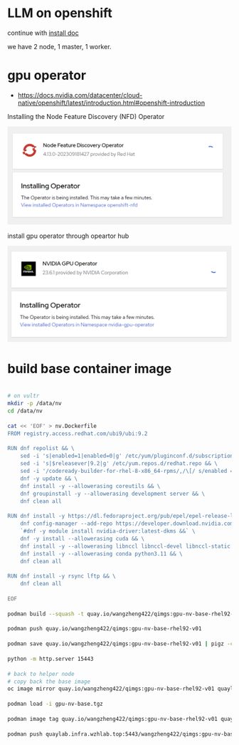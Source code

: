 # LLM on openshift

continue with [install doc](./4.13.single.node.upi.agent.md)

we have 2 node, 1 master, 1 worker.

# gpu operator

- https://docs.nvidia.com/datacenter/cloud-native/openshift/latest/introduction.html#openshift-introduction

Installing the Node Feature Discovery (NFD) Operator

![](imgs/2023-10-13-20-48-28.png)

install gpu operator through opeartor hub

![](imgs/2023-10-13-20-33-26.png)


# build base container image

```bash

# on vultr
mkdir -p /data/nv
cd /data/nv

cat << 'EOF' > nv.Dockerfile
FROM registry.access.redhat.com/ubi9/ubi:9.2

RUN dnf repolist && \
    sed -i 's|enabled=1|enabled=0|g' /etc/yum/pluginconf.d/subscription-manager.conf && \
    sed -i 's|$releasever|9.2|g' /etc/yum.repos.d/redhat.repo && \
    sed -i '/codeready-builder-for-rhel-8-x86_64-rpms/,/\[/ s/enabled = 0/enabled = 1/' /etc/yum.repos.d/redhat.repo && \
    dnf -y update && \
    dnf install -y --allowerasing coreutils && \
    dnf groupinstall -y --allowerasing development server && \
    dnf clean all

RUN dnf install -y https://dl.fedoraproject.org/pub/epel/epel-release-latest-9.noarch.rpm && \
    dnf config-manager --add-repo https://developer.download.nvidia.com/compute/cuda/repos/rhel9/x86_64/cuda-rhel9.repo && \
    `#dnf -y module install nvidia-driver:latest-dkms &&` \
    dnf -y install --allowerasing cuda && \
    dnf install -y --allowerasing libnccl libnccl-devel libnccl-static && \
    dnf install -y --allowerasing conda python3.11 && \
    dnf clean all

RUN dnf install -y rsync lftp && \
    dnf clean all

EOF

podman build --squash -t quay.io/wangzheng422/qimgs:gpu-nv-base-rhel92-v01 -f nv.Dockerfile ./

podman push quay.io/wangzheng422/qimgs:gpu-nv-base-rhel92-v01

podman save quay.io/wangzheng422/qimgs:gpu-nv-base-rhel92-v01 | pigz -c > gpu-nv-base.tgz

python -m http.server 15443

# back to helper node
# copy back the base image
oc image mirror quay.io/wangzheng422/qimgs:gpu-nv-base-rhel92-v01 quaylab.infra.wzhlab.top:5443/wangzheng422/qimgs:gpu-nv-base-rhel92-v01

podman load -i gpu-nv-base.tgz

podman image tag quay.io/wangzheng422/qimgs:gpu-nv-base-rhel92-v01 quaylab.infra.wzhlab.top:5443/wangzheng422/qimgs:gpu-nv-base-rhel92-v01

podman push quaylab.infra.wzhlab.top:5443/wangzheng422/qimgs:gpu-nv-base-rhel92-v01


```